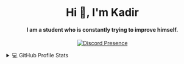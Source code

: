 <div align="center">
<h1 align="center">Hi 👋, I'm Kadir</h1>
<h4 align="center">I am a student who is constantly trying to improve himself. </h4>
</div>

<div align="center">
  
  [![Discord Presence](https://lanyard.cnrad.dev/api/583353336519065601)](https://discord.com/users/583353336519065601)
  
</div>

<details> 
  <summary>💻 GitHub Profile Stats</summary>
  <div>
    <h2 align="center"> 📊 Github stats </h2>
      <br/>
        <p align="center">
          <a href="https://github.com/encoderpie/">
          <img src="https://github-readme-stats.vercel.app/api/top-langs/?username=encoderpie&langs_count=6&theme=gruvbox&layout=compact&hide_border=true" alt="encoderpie Top Langs" /></a>
        </p>
        <p align="center">
          <a href="https://github.com/encoderpie/">
          <img width="49.5%" src="https://github-readme-stats.vercel.app/api?username=encoderpie&show_icons=true&theme=gruvbox&hide_border=true" />
          <img width="49.5%" src="https://github-readme-streak-stats.herokuapp.com/?user=encoderpie&theme=gruvbox&hide_border=true" />
          </a>
       </p>
     <br>
  </div>    
</details>
